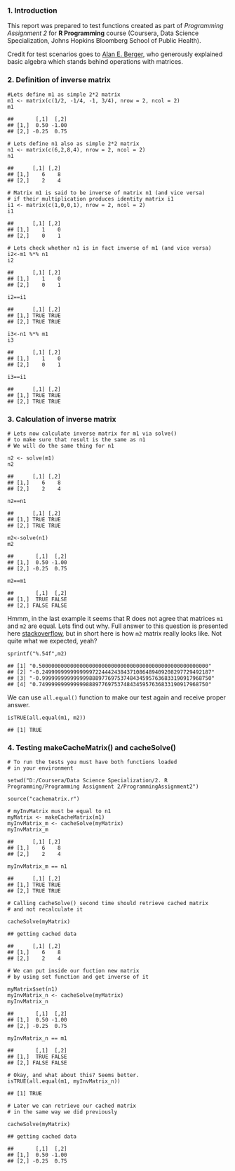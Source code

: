 ### 1. Introduction

This report was prepared to test functions created as part of
*Programming Assignment 2* for **R Programming** course (Coursera, Data
Science Specialization, Johns Hopkins Bloomberg School of Public
Health).

Credit for test scenarios goes to [Alan E.
Berger](https://www.coursera.org/learn/r-programming/discussions/weeks/3/threads/ePlO1eMdEeahzg7_4P4Vvg),
who generously explained basic algebra which stands behind operations
with matrices.

### 2. Definition of inverse matrix

    #Lets define m1 as simple 2*2 matrix
    m1 <- matrix(c(1/2, -1/4, -1, 3/4), nrow = 2, ncol = 2)
    m1

    ##       [,1]  [,2]
    ## [1,]  0.50 -1.00
    ## [2,] -0.25  0.75

    # Lets define n1 also as simple 2*2 matrix
    n1 <- matrix(c(6,2,8,4), nrow = 2, ncol = 2)
    n1

    ##      [,1] [,2]
    ## [1,]    6    8
    ## [2,]    2    4

    # Matrix m1 is said to be inverse of matrix n1 (and vice versa) 
    # if their multiplication produces identity matrix i1
    i1 <- matrix(c(1,0,0,1), nrow = 2, ncol = 2)
    i1

    ##      [,1] [,2]
    ## [1,]    1    0
    ## [2,]    0    1

    # Lets check whether n1 is in fact inverse of m1 (and vice versa)
    i2<-m1 %*% n1
    i2

    ##      [,1] [,2]
    ## [1,]    1    0
    ## [2,]    0    1

    i2==i1

    ##      [,1] [,2]
    ## [1,] TRUE TRUE
    ## [2,] TRUE TRUE

    i3<-n1 %*% m1
    i3

    ##      [,1] [,2]
    ## [1,]    1    0
    ## [2,]    0    1

    i3==i1

    ##      [,1] [,2]
    ## [1,] TRUE TRUE
    ## [2,] TRUE TRUE

### 3. Calculation of inverse matrix

    # Lets now calculate inverse matrix for m1 via solve() 
    # to make sure that result is the same as n1
    # We will do the same thing for n1

    n2 <- solve(m1)
    n2

    ##      [,1] [,2]
    ## [1,]    6    8
    ## [2,]    2    4

    n2==n1

    ##      [,1] [,2]
    ## [1,] TRUE TRUE
    ## [2,] TRUE TRUE

    m2<-solve(n1)
    m2

    ##       [,1]  [,2]
    ## [1,]  0.50 -1.00
    ## [2,] -0.25  0.75

    m2==m1

    ##       [,1]  [,2]
    ## [1,]  TRUE FALSE
    ## [2,] FALSE FALSE

Hmmm, in the last example it seems that R does not agree that matrices
`m1` and `m2` are equal. Lets find out why. Full answer to this question
is presented here
[stackoverflow](https://stackoverflow.com/questions/9508518/why-are-these-numbers-not-equal),
but in short here is how `m2` matrix really looks like. Not quite what
we expected, yeah?

    sprintf("%.54f",m2)

    ## [1] "0.500000000000000000000000000000000000000000000000000000" 
    ## [2] "-0.249999999999999972244424384371086489409208297729492187"
    ## [3] "-0.999999999999999888977697537484345957636833190917968750"
    ## [4] "0.749999999999999888977697537484345957636833190917968750"

We can use `all.equal()` function to make our test again and receive
proper answer.

    isTRUE(all.equal(m1, m2))

    ## [1] TRUE

### 4. Testing makeCacheMatrix() and cacheSolve()

    # To run the tests you must have both functions loaded
    # in your environment

    setwd("D:/Coursera/Data Science Specialization/2. R Programming/Programming Assignment 2/ProgrammingAssignment2")

    source("cachematrix.r")

    # myInvMatrix must be equal to n1
    myMatrix <- makeCacheMatrix(m1)
    myInvMatrix_m <- cacheSolve(myMatrix)
    myInvMatrix_m

    ##      [,1] [,2]
    ## [1,]    6    8
    ## [2,]    2    4

    myInvMatrix_m == n1

    ##      [,1] [,2]
    ## [1,] TRUE TRUE
    ## [2,] TRUE TRUE

    # Calling cacheSolve() second time should retrieve cached matrix
    # and not recalculate it

    cacheSolve(myMatrix)

    ## getting cached data

    ##      [,1] [,2]
    ## [1,]    6    8
    ## [2,]    2    4

    # We can put inside our fuction new matrix
    # by using set function and get inverse of it

    myMatrix$set(n1)
    myInvMatrix_n <- cacheSolve(myMatrix)
    myInvMatrix_n

    ##       [,1]  [,2]
    ## [1,]  0.50 -1.00
    ## [2,] -0.25  0.75

    myInvMatrix_n == m1

    ##       [,1]  [,2]
    ## [1,]  TRUE FALSE
    ## [2,] FALSE FALSE

    # Okay, and what about this? Seems better.
    isTRUE(all.equal(m1, myInvMatrix_n))

    ## [1] TRUE

    # Later we can retrieve our cached matrix
    # in the same way we did previously

    cacheSolve(myMatrix)

    ## getting cached data

    ##       [,1]  [,2]
    ## [1,]  0.50 -1.00
    ## [2,] -0.25  0.75
